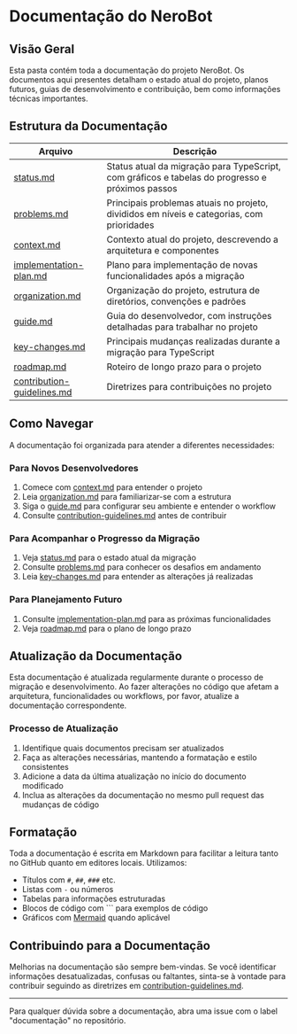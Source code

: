 # Documentação do NeroBot

## Visão Geral

Esta pasta contém toda a documentação do projeto NeroBot. Os documentos aqui presentes detalham o estado atual do projeto, planos futuros, guias de desenvolvimento e contribuição, bem como informações técnicas importantes.

## Estrutura da Documentação

| Arquivo | Descrição |
|---------|-----------|
| [status.md](status.md) | Status atual da migração para TypeScript, com gráficos e tabelas do progresso e próximos passos |
| [problems.md](problems.md) | Principais problemas atuais no projeto, divididos em níveis e categorias, com prioridades |
| [context.md](context.md) | Contexto atual do projeto, descrevendo a arquitetura e componentes |
| [implementation-plan.md](implementation-plan.md) | Plano para implementação de novas funcionalidades após a migração |
| [organization.md](organization.md) | Organização do projeto, estrutura de diretórios, convenções e padrões |
| [guide.md](guide.md) | Guia do desenvolvedor, com instruções detalhadas para trabalhar no projeto |
| [key-changes.md](key-changes.md) | Principais mudanças realizadas durante a migração para TypeScript |
| [roadmap.md](roadmap.md) | Roteiro de longo prazo para o projeto |
| [contribution-guidelines.md](contribution-guidelines.md) | Diretrizes para contribuições no projeto |

## Como Navegar

A documentação foi organizada para atender a diferentes necessidades:

### Para Novos Desenvolvedores

1. Comece com [context.md](context.md) para entender o projeto
2. Leia [organization.md](organization.md) para familiarizar-se com a estrutura
3. Siga o [guide.md](guide.md) para configurar seu ambiente e entender o workflow
4. Consulte [contribution-guidelines.md](contribution-guidelines.md) antes de contribuir

### Para Acompanhar o Progresso da Migração

1. Veja [status.md](status.md) para o estado atual da migração
2. Consulte [problems.md](problems.md) para conhecer os desafios em andamento
3. Leia [key-changes.md](key-changes.md) para entender as alterações já realizadas

### Para Planejamento Futuro

1. Consulte [implementation-plan.md](implementation-plan.md) para as próximas funcionalidades
2. Veja [roadmap.md](roadmap.md) para o plano de longo prazo

## Atualização da Documentação

Esta documentação é atualizada regularmente durante o processo de migração e desenvolvimento. Ao fazer alterações no código que afetam a arquitetura, funcionalidades ou workflows, por favor, atualize a documentação correspondente.

### Processo de Atualização

1. Identifique quais documentos precisam ser atualizados
2. Faça as alterações necessárias, mantendo a formatação e estilo consistentes
3. Adicione a data da última atualização no início do documento modificado
4. Inclua as alterações da documentação no mesmo pull request das mudanças de código

## Formatação

Toda a documentação é escrita em Markdown para facilitar a leitura tanto no GitHub quanto em editores locais. Utilizamos:

- Títulos com `#`, `##`, `###` etc.
- Listas com `-` ou números
- Tabelas para informações estruturadas
- Blocos de código com \`\`\` para exemplos de código
- Gráficos com [Mermaid](https://mermaid-js.github.io/mermaid/#/) quando aplicável

## Contribuindo para a Documentação

Melhorias na documentação são sempre bem-vindas. Se você identificar informações desatualizadas, confusas ou faltantes, sinta-se à vontade para contribuir seguindo as diretrizes em [contribution-guidelines.md](contribution-guidelines.md).

---

Para qualquer dúvida sobre a documentação, abra uma issue com o label "documentação" no repositório. 
